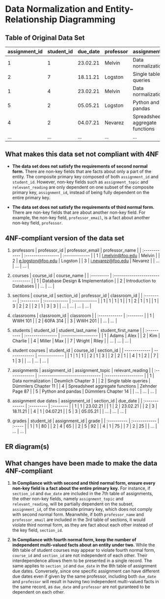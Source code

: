 # Data Normalization and Entity-Relationship Diagramming
## Table of Original Data Set
| assignment_id | student_id | due_date | professor | assignment_topic                | classroom | grade | relevant_reading    | professor_email   |
| :------------ | :--------- | :------- | :-------- | :------------------------------ | :-------- | :---- | :------------------ | :---------------- |
| 1             | 1          | 23.02.21 | Melvin    | Data normalization              | WWH 101   | 80    | Deumlich Chapter 3  | l.melvin@foo.edu  |
| 2             | 7          | 18.11.21 | Logston   | Single table queries            | 60FA 314  | 25    | Dümmlers Chapter 11 | e.logston@foo.edu |
| 1             | 4          | 23.02.21 | Melvin    | Data normalization              | WWH 101   | 75    | Deumlich Chapter 3  | l.melvin@foo.edu  |
| 5             | 2          | 05.05.21 | Logston   | Python and pandas               | 60FA 314  | 92    | Dümmlers Chapter 14 | e.logston@foo.edu |
| 4             | 2          | 04.07.21 | Nevarez   | Spreadsheet aggregate functions | WWH 201   | 65    | Zehnder Page 87     | i.nevarez@foo.edu |
| ...           | ...        | ...      | ...       | ...                             | ...       | ...   | ...                 | ...               |

## What makes this data set not compliant with 4NF
- **The data set does not satisfy the requirements of second normal form.** There are non-key fields that are facts about only a part of the entity. The composite primary key composed of both `assignment_id` and `student_id`. However, non-key fields such as `assignment_topic` and `relevant_reading` are only dependent on one subset of the composite primary key, `assignment_id`, instead of being fully dependent on the entire primary key.

- **The data set does not satisfy the requirements of third normal form.** There are non-key fields that are about another non-key field. For example, the non-key field, `professor_email`, is a fact about another non-key field, `professor`.

## 4NF-compliant version of the data set
1. professors
| professor_id  | professor_email    | professor_name |
| :------------ | :----------------- | :------------- |
| 1             | l.melvin@foo.edu   | Melvin         |
| 2             | e.logston@foo.edu  | Logston        |
| 3             | i.nevarez@foo.edu  | Nevarez        |
| ...           | ...                | ...            |

2. courses
| course_id  | course_name                       |
| :--------- | :-------------------------------- |
| 1          | Database Design & Implementation  |
| 2          | Introduction to Databases         |
| ...        | ...                               |

3. sections
| course_id  | section_id | professor_id  | classroom_id  |
| :--------- | :--------- | :------------ | :------------ |
| 1          | 1          | 1             | 1             |
| 1          | 2          | 1             | 1             |
| 1          | 3          | 2             | 2             |
| 2          | 1          | 3             | 3             |
| ...        | ...        | ...           | ...           |

4. classrooms
| classroom_id  | classroom |
| :------------ | :-------- |
| 1             | WWH 101   |
| 2             | 60FA 314  |
| 3             | WWH 201   |
| ...           | ...       |


5. students
| student_id  | student_last_name | student_first_name  |
| :---------- | :---------------- | :------------------ |
| 1           | Adams             | Alex                |
| 2           | Kim               | Charlie             |
| 4           | Miller            | Max                 |
| 7           | Wright            | Riley               |
| ...         | ...               | ...                 |

6. student courses
| student_id  | course_id | section_id  |
| ------------- | ------------- | ------------- |
| 1           | 1         | 1           |
| 2           | 1         | 3           |
| 2           | 2         | 1           |
| 4           | 1         | 2           |
| 7           | 1         | 3           |
| ...         | ...       | ...         |

7. assignments
| assignment_id  | assignment_topic                 | relevant_reading     |
| :------------- | :------------------------------- | :------------------- |
| 1              | Data normalization               | Deumlich Chapter 3   |
| 2              | Single table queries             | Dümmlers Chapter 11  |
| 4              | Spreadsheet aggregate functions  | Zehnder Page 87      |
| 5              | Python and pandas                | Dümmlers Chapter 14  |
| ...            | ...                              | ...                  |

8. assignment due dates
| assignment_id  | section_id | due_date  |
| :------------- | :--------- | :-------- |
| 1              | 1          | 23.02.21  |
| 1              | 2          | 23.02.21  |
| 2              | 3          | 18.11.21  |
| 4              | 1          | 04.07.21  |
| 5              | 3          | 05.05.21  |
| ...            | ...        | ...       |

9. grades
| student_id  | assignment_id | grade  |
| :---------- | :------------ | :----- |
| 1           | 1             | 80     |
| 2           | 4             | 65     |
| 2           | 5             | 92     |
| 4           | 1             | 75     |
| 7           | 2             | 25     |
| ...         | ...           | ...    |


## ER diagram(s)

## What changes have been made to make the data 4NF-compliant
1. **In Compliance with with second and third normal form, ensure every non-key field is a fact about the entire primary key.** For instance, if `section_id` and `due_date` are included in the 7th table of assignments, the other non-key fields, namely `assignment_topic` and `relevant_reading`, will be partially dependent on the subset, `assignment_id`, of the composite primary key, which does not comply with second normal form. Meanwhile, if both `professor_name` and `professor_email` are included in the 3rd table of sections, it would violate third normal form, as they are fact about each other instead of the key field, `section_id`.

2. **In Compliance with fourth normal form, keep the number of independent multi-valued facts about an entity under two.** While the 6th table of student courses may appear to violate fourth normal form, `course_id` and `section_id` are not independent of each other. Their interdependence allows them to be presented in a single record. The same applies to `section_id` and `due_date` in the 8th table of assignment due dates. Conversely, since one specific assignment can have different due dates even if given by the same professor, including both `due_date` and `professor` will result in having two independent multi-valued facts in the same record, as `due_date` and `professor` are not guranteed to be dependent on each other.